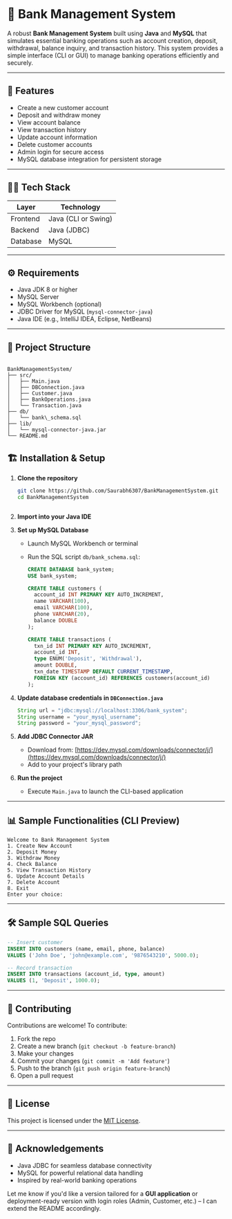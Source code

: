 # 🏦 Bank Management System

A robust **Bank Management System** built using **Java** and **MySQL** that simulates essential banking operations such as account creation, deposit, withdrawal, balance inquiry, and transaction history. This system provides a simple interface (CLI or GUI) to manage banking operations efficiently and securely.

---

## 📌 Features

- Create a new customer account
- Deposit and withdraw money
- View account balance
- View transaction history
- Update account information
- Delete customer accounts
- Admin login for secure access
- MySQL database integration for persistent storage

---

## 🧑‍💻 Tech Stack

| Layer        | Technology      |
|--------------|-----------------|
| Frontend     | Java (CLI or Swing) |
| Backend      | Java (JDBC)      |
| Database     | MySQL            |

---

## ⚙️ Requirements

- Java JDK 8 or higher
- MySQL Server
- MySQL Workbench (optional)
- JDBC Driver for MySQL (`mysql-connector-java`)
- Java IDE (e.g., IntelliJ IDEA, Eclipse, NetBeans)

---

## 📂 Project Structure

```

BankManagementSystem/
├── src/
│   ├── Main.java
│   ├── DBConnection.java
│   ├── Customer.java
│   ├── BankOperations.java
│   └── Transaction.java
├── db/
│   └── bank\_schema.sql
├── lib/
│   └── mysql-connector-java.jar
└── README.md

````

## 🏗️ Installation & Setup

1. **Clone the repository**
   ```bash
   git clone https://github.com/Saurabh6307/BankManagementSystem.git
   cd BankManagementSystem
````
````
2. **Import into your Java IDE**

3. **Set up MySQL Database**

   * Launch MySQL Workbench or terminal
   * Run the SQL script `db/bank_schema.sql`:

     ```sql
     CREATE DATABASE bank_system;
     USE bank_system;

     CREATE TABLE customers (
       account_id INT PRIMARY KEY AUTO_INCREMENT,
       name VARCHAR(100),
       email VARCHAR(100),
       phone VARCHAR(20),
       balance DOUBLE
     );

     CREATE TABLE transactions (
       txn_id INT PRIMARY KEY AUTO_INCREMENT,
       account_id INT,
       type ENUM('Deposit', 'Withdrawal'),
       amount DOUBLE,
       txn_date TIMESTAMP DEFAULT CURRENT_TIMESTAMP,
       FOREIGN KEY (account_id) REFERENCES customers(account_id)
     );
     ```

4. **Update database credentials in `DBConnection.java`**

   ```java
   String url = "jdbc:mysql://localhost:3306/bank_system";
   String username = "your_mysql_username";
   String password = "your_mysql_password";
   ```

5. **Add JDBC Connector JAR**

   * Download from: [https://dev.mysql.com/downloads/connector/j/](https://dev.mysql.com/downloads/connector/j/)
   * Add to your project's library path

6. **Run the project**

   * Execute `Main.java` to launch the CLI-based application

---

## 📊 Sample Functionalities (CLI Preview)

```
Welcome to Bank Management System
1. Create New Account
2. Deposit Money
3. Withdraw Money
4. Check Balance
5. View Transaction History
6. Update Account Details
7. Delete Account
8. Exit
Enter your choice:
```

---

## 🛠 Sample SQL Queries

```sql
-- Insert customer
INSERT INTO customers (name, email, phone, balance)
VALUES ('John Doe', 'john@example.com', '9876543210', 5000.0);

-- Record transaction
INSERT INTO transactions (account_id, type, amount)
VALUES (1, 'Deposit', 1000.0);
```

---

## 🤝 Contributing

Contributions are welcome!
To contribute:

1. Fork the repo
2. Create a new branch (`git checkout -b feature-branch`)
3. Make your changes
4. Commit your changes (`git commit -m 'Add feature'`)
5. Push to the branch (`git push origin feature-branch`)
6. Open a pull request

---

## 📃 License

This project is licensed under the [MIT License](LICENSE).

---

## 🙌 Acknowledgements

* Java JDBC for seamless database connectivity
* MySQL for powerful relational data handling
* Inspired by real-world banking operations





Let me know if you'd like a version tailored for a **GUI application** or deployment-ready version with login roles (Admin, Customer, etc.) – I can extend the README accordingly.

